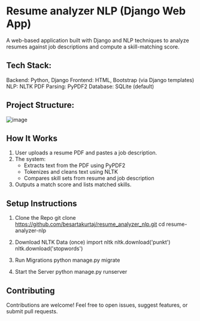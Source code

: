 # Resume analyzer NLP (Django Web App)

A web-based application built with Django and NLP techniques to analyze resumes against job descriptions and compute a skill-matching score.

## Tech Stack:

Backend: Python, Django
Frontend: HTML, Bootstrap (via Django templates)
NLP: NLTK
PDF Parsing: PyPDF2
Database: SQLite (default)
## Project Structure:

![image](https://github.com/user-attachments/assets/fc024093-a860-47c6-9f8b-f5767eedf622)


## How It Works

1. User uploads a resume PDF and pastes a job description.
2. The system:
     - Extracts text from the PDF using PyPDF2
     - Tokenizes and cleans text using NLTK
     - Compares skill sets from resume and job description
3. Outputs a match score and lists matched skills.

## Setup Instructions

1. Clone the Repo
   git clone https://github.com/besartakurtaj/resume_analyzer_nlp.git
   cd resume-analyzer-nlp

2. Download NLTK Data (once)
    import nltk
    nltk.download('punkt')
    nltk.download('stopwords')

3. Run Migrations
   python manage.py migrate

4. Start the Server
  python manage.py runserver

## Contributing
Contributions are welcome!
Feel free to open issues, suggest features, or submit pull requests.


   


